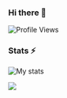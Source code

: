 ### Hi there 👋

<!--
**anonymoushackingtool/anonymoushackingtool** is a ✨ _special_ ✨ repository because its `README.md` (this file) appears on your GitHub profile.

Here are some ideas to get you started:

- 🔭 I’m currently working on ...
- 🌱 I’m currently learning ...
- 👯 I’m looking to collaborate on ...
- 🤔 I’m looking for help with ...
- 💬 Ask me about ...
- 📫 How to reach me: ...
- 😄 Pronouns: ...
- ⚡ Fun fact: ...
-->

![Profile Views](https://hits.seeyoufarm.com/api/count/incr/badge.svg?url=https://github.com/anonymoushackingtool/&title=Profile%20Views)

### Stats ⚡️

![My stats](https://github-readme-stats.vercel.app/api?username=anonymoushackingtool&show_icons=true&title_color=333&icon_color=333&include_all_commits=true&theme=onedark&cache_seconds=86400)

<img src="https://github-readme-streak-stats.herokuapp.com/?user=anonymoushackingtool"></img>

